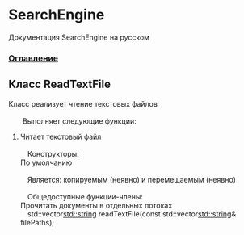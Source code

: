 # SearchEngine
Документация SearchEngine на русском

### [Оглавление](../index.md)

## Класс ReadTextFile
Класс реализует чтение текстовых файлов\
\
&emsp;&emsp;Выполняет следующие функции:
		
1. Читает текстовый файл\
\
&emsp;Конструкторы:\
По умолчанию\
\
&emsp;Является: копируемым (неявно) и перемещаемым (неявно)\
\
&emsp;Общедоступные функции-члены:\
Прочитать документы в отдельных потоках\
&emsp;std::vector<std::string> readTextFile(const std::vector<std::string>& filePaths);
